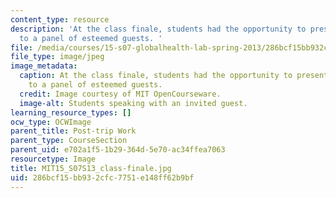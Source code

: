 ```yaml
---
content_type: resource
description: 'At the class finale, students had the opportunity to present their projects
  to a panel of esteemed guests. '
file: /media/courses/15-s07-globalhealth-lab-spring-2013/286bcf15bb932cfc7751e148ff62b9bf_MIT15_S07S13_class-finale.jpg
file_type: image/jpeg
image_metadata:
  caption: At the class finale, students had the opportunity to present their projects
    to a panel of esteemed guests.
  credit: Image courtesy of MIT OpenCourseware.
  image-alt: Students speaking with an invited guest.
learning_resource_types: []
ocw_type: OCWImage
parent_title: Post-trip Work
parent_type: CourseSection
parent_uid: e702a1f5-1b29-364d-5e70-ac34ffea7063
resourcetype: Image
title: MIT15_S07S13_class-finale.jpg
uid: 286bcf15-bb93-2cfc-7751-e148ff62b9bf
---
```

